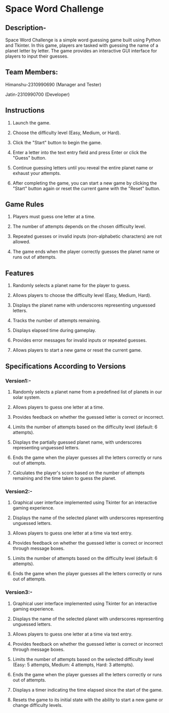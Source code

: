 # **Space Word Challenge**


## Description-

Space Word Challenge is a simple word guessing game built using Python and Tkinter. In this game, players are tasked with guessing the name of a planet letter by letter. The game provides an interactive GUI interface for players to input their guesses.


## Team Members:

Himanshu-2310990690 (Manager and Tester)

Jatin-2310990700 (Developer)


## Instructions

1. Launch the game.
  
2. Choose the difficulty level (Easy, Medium, or Hard).
  
3. Click the "Start" button to begin the game.
  
4. Enter a letter into the text entry field and press Enter or click the "Guess" button.
  
5. Continue guessing letters until you reveal the entire planet name or exhaust your attempts.
  
6. After completing the game, you can start a new game by clicking the "Start" button again or reset the current game with the "Reset" button.
  

## Game Rules

1. Players must guess one letter at a time.

2. The number of attempts depends on the chosen difficulty level.

3. Repeated guesses or invalid inputs (non-alphabetic characters) are not allowed.

4. The game ends when the player correctly guesses the planet name or runs out of attempts.


## Features

1. Randomly selects a planet name for the player to guess.

2. Allows players to choose the difficulty level (Easy, Medium, Hard).

3. Displays the planet name with underscores representing unguessed letters.

4. Tracks the number of attempts remaining.

5. Displays elapsed time during gameplay.

6. Provides error messages for invalid inputs or repeated guesses.

7. Allows players to start a new game or reset the current game.


## Specifications According to Versions


### Version1:-

1. Randomly selects a planet name from a predefined list of planets in our solar system.

2. Allows players to guess one letter at a time.

3. Provides feedback on whether the guessed letter is correct or incorrect.

4. Limits the number of attempts based on the difficulty level (default: 6 attempts).

5. Displays the partially guessed planet name, with underscores representing unguessed letters.

6. Ends the game when the player guesses all the letters correctly or runs out of attempts.

7. Calculates the player's score based on the number of attempts remaining and the time taken to guess the planet.


### Version2:-

1. Graphical user interface implemented using Tkinter for an interactive gaming experience.

2. Displays the name of the selected planet with underscores representing unguessed letters.

3. Allows players to guess one letter at a time via text entry.

4. Provides feedback on whether the guessed letter is correct or incorrect through message boxes.

5. Limits the number of attempts based on the difficulty level (default: 6 attempts).

6. Ends the game when the player guesses all the letters correctly or runs out of attempts.


### Version3:-

1. Graphical user interface implemented using Tkinter for an interactive gaming experience.

2. Displays the name of the selected planet with underscores representing unguessed letters.

3. Allows players to guess one letter at a time via text entry.

4. Provides feedback on whether the guessed letter is correct or incorrect through message boxes.

5. Limits the number of attempts based on the selected difficulty level (Easy: 5 attempts, Medium: 4 attempts, Hard: 3 attempts).

6. Ends the game when the player guesses all the letters correctly or runs out of attempts.

7. Displays a timer indicating the time elapsed since the start of the game.

8. Resets the game to its initial state with the ability to start a new game or change difficulty levels.



